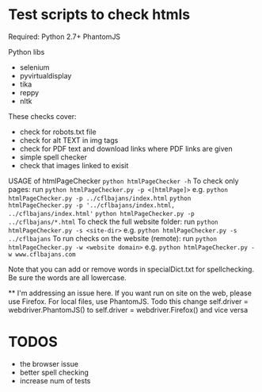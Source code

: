 Test scripts to check htmls
===========================

Required:
Python 2.7+
PhantomJS 

Python libs
* selenium
* pyvirtualdisplay
* tika
* reppy
* nltk

These checks cover:
* check for robots.txt file
* check for alt TEXT in img tags
* check for PDF text and download links where PDF links are given
* simple spell checker 
* check that images linked to exisit


USAGE of htmlPageChecker
`python htmlPageChecker -h`
To check only pages: run `python htmlPageChecker.py -p <[htmlPage]>`
    e.g. `python htmlPageChecker.py -p ../cflbajans/index.html`
	      `python htmlPageChecker.py -p '../cflbajans/index.html, ../cflbajans/index.html'`
          `python htmlPageChecker.py -p ../cflbajans/*.html`
To check the full website folder: run `python htmlPageChecker.py -s <site-dir>`
	e.g. `python htmlPageChecker.py -s ../cflbajans`
To run checks on the website (remote): run `python htmlPageChecker.py -w <website domain>`
	e.g. `python htmlPageChecker.py -w www.cflbajans.com`

Note that you can add or remove words in specialDict.txt for spellchecking. Be sure the words are all lowercase.

** I'm addressing an issue here. If you want run on site on the web, please use Firefox. For local files, use PhantomJS. 
Todo this change self.driver = webdriver.PhantomJS() to self.driver = webdriver.Firefox() and vice versa

TODOS
=====
* the browser issue
* better spell checking
* increase num of tests
